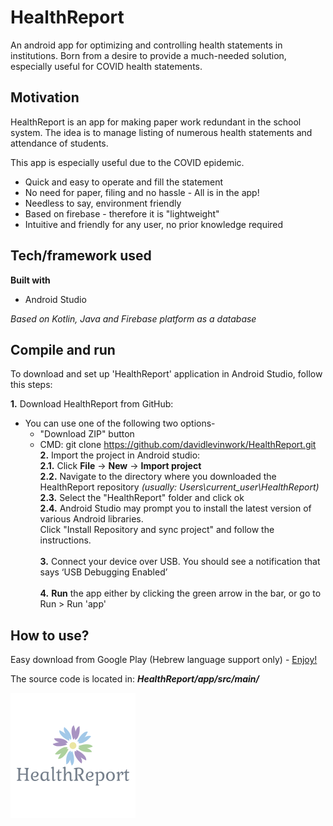 # HealthReport

An android app for optimizing and controlling health statements in institutions.
Born from a desire to provide a much-needed solution, especially useful for COVID health statements. 

## Motivation

HealthReport is an app for making paper work redundant in the school system.
The idea is to manage listing of numerous health statements and attendance of students.

This app is especially useful due to the COVID epidemic.
* Quick and easy to operate and fill the statement
* No need for paper, filing and no hassle - All is in the app!
* Needless to say, environment friendly
* Based on firebase - therefore it is "lightweight"
* Intuitive and friendly for any user, no prior knowledge required

## Tech/framework used

**Built with**
* Android Studio

*Based on Kotlin, Java and Firebase platform as a database*

## Compile and run
To download and set up 'HealthReport' application in Android Studio, follow this steps:

**1.** Download HealthReport from GitHub: 
 * You can use one of the following two options- <br/>
   * "Download ZIP" button <br/>
   * CMD: git clone https://github.com/davidlevinwork/HealthReport.git 
**2.** Import the project in Android studio: <br/>
 **2.1.** Click **File** -> **New** -> **Import project** <br/>
 **2.2.** Navigate to the directory where you downloaded the HealthReport repository *(usually: Users\current_user\HealthReport)* <br/>
 **2.3.** Select the "HealthReport" folder and click ok <br/>
 **2.4.** Android Studio may prompt you to install the latest version of various Android libraries.  <br/>
  Click "Install Repository and sync project" and follow the instructions. <br/> <br/>
**3.** Connect your device over USB. You should see a notification that says ‘USB Debugging Enabled’ <br/> <br/>
**4.** **Run** the app either by clicking the green arrow in the bar, or go to Run > Run 'app' <br/>

## How to use?
Easy download from Google Play (Hebrew language support only) -
[Enjoy!](https://play.google.com/store/apps/details?id=com.davidlevin40.app)

The source code is located in: ***HealthReport/app/src/main/***

![](HealthReport_logo.png)
